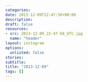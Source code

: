 ```yaml
---
categories:
date: 2013-12-09T22:47:58+00:00
description:
draft: false
resources:
- src: 2013-12-09_22-47-58_UTC.jpg
  name: "header"
layout: instagram
options:
  unlisted: false
stories:
subtitle:
title: "2013-12-09"
tags: []
---
```


 
